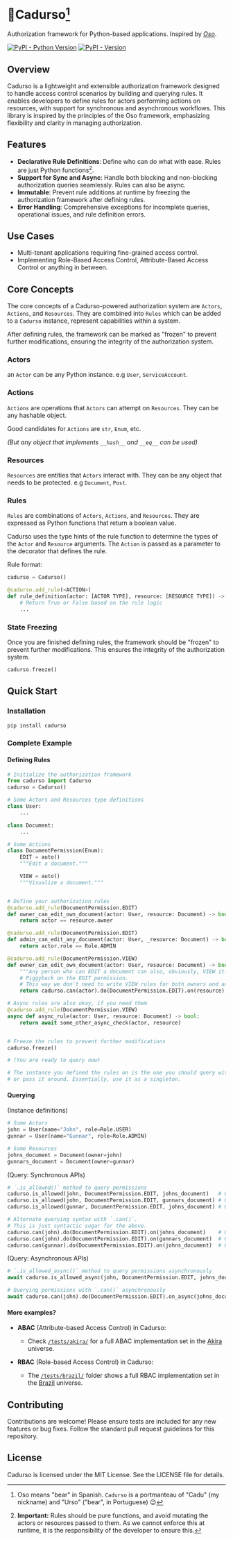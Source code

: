 # 🐻Cadurso[^1]
Authorization framework for Python-based applications. Inspired by _[Oso](https://github.com/osohq/oso)_.

[![PyPI - Python Version](https://img.shields.io/pypi/pyversions/cadurso)](https://pypi.org/project/cadurso/)
[![PyPI - Version](https://img.shields.io/pypi/v/cadurso)](https://pypi.org/project/cadurso/)

## Overview

Cadurso is a lightweight and extensible authorization framework designed to handle access control scenarios by building and querying rules. It enables developers to define rules for actors performing actions on resources, with support for synchronous and asynchronous workflows. This library is inspired by the principles of the Oso framework, emphasizing flexibility and clarity in managing authorization.

## Features

- **Declarative Rule Definitions**: Define who can do what with ease. Rules are just Python functions[^2].
- **Support for Sync and Async**: Handle both blocking and non-blocking authorization queries seamlessly. Rules can also be async.
- **Immutable**: Prevent rule additions at runtime by freezing the authorization framework after defining rules.
- **Error Handling**: Comprehensive exceptions for incomplete queries, operational issues, and rule definition errors.

## Use Cases

- Multi-tenant applications requiring fine-grained access control.
- Implementing Role-Based Access Control, Attribute-Based Access Control or anything in between.

## Core Concepts

The core concepts of a Cadurso-powered authorization system are `Actors`, `Actions`, and `Resources`. They are combined into `Rules` which can be added to a `Cadurso` instance, represent capabilities within a system.

After defining rules, the framework can be marked as "frozen" to prevent further modifications, ensuring the integrity of the authorization system.

### Actors

an `Actor` can be any Python instance. e.g `User`, `ServiceAccount`.

### Actions

`Actions` are operations that `Actors` can attempt on `Resources`. They can be any hashable object.

Good candidates for `Actions` are `str`, `Enum`, etc.

_(But any object that implements `__hash__` and `__eq__` can be used)_

### Resources

`Resources` are entities that `Actors` interact with. They can be any object that needs to be protected. e.g `Document`, `Post`.

### Rules

`Rules` are combinations of `Actors`, `Actions`, and `Resources`. They are expressed as Python functions that return a boolean value.

Cadurso uses the type hints of the rule function to determine the types of the `Actor` and `Resource` arguments. The `Action` is passed as a parameter to the decorator that defines the rule.

Rule format:
```python
cadurso = Cadurso()

@cadurso.add_rule(<ACTION>)
def rule_definition(actor: [ACTOR TYPE], resource: [RESOURCE TYPE]) -> bool:
    # Return True or False based on the rule logic
    ...
```

### State Freezing

Once you are finished defining rules, the framework should be "frozen" to prevent further modifications. This ensures the integrity of the authorization system.

```python
cadurso.freeze()
```

## Quick Start

### Installation

```bash
pip install cadurso
```

### Complete Example

#### Defining Rules
```python
# Initialize the authorization framework
from cadurso import Cadurso
cadurso = Cadurso()

# Some Actors and Resources type definitions
class User:
    ...

class Document:
    ...

# Some Actions
class DocumentPermission(Enum):
    EDIT = auto()
    """Edit a document."""

    VIEW = auto()
    """Visualize a document."""


# Define your authorization rules
@cadurso.add_rule(DocumentPermission.EDIT)
def owner_can_edit_own_document(actor: User, resource: Document) -> bool:
    return actor == resource.owner

@cadurso.add_rule(DocumentPermission.EDIT)
def admin_can_edit_any_document(actor: User, _resource: Document) -> bool:
    return actor.role == Role.ADMIN

@cadurso.add_rule(DocumentPermission.VIEW)
def owner_can_edit_own_document(actor: User, resource: Document) -> bool:
    """Any person who can EDIT a document can also, obviously, VIEW it."""
    # Piggyback on the EDIT permission.
    # This way we don't need to write VIEW rules for both owners and admins.
    return cadurso.can(actor).do(DocumentPermission.EDIT).on(resource)

# Async rules are also okay, if you need them
@cadurso.add_rule(DocumentPermission.VIEW)
async def async_rule(actor: User, resource: Document) -> bool:
    return await some_other_async_check(actor, resource)


# Freeze the rules to prevent further modifications
cadurso.freeze()

# (You are ready to query now)

# The instance you defined the rules on is the one you should query with, so import it where needed
# or pass it around. Essentially, use it as a singleton.
```

#### Querying

(Instance definitions)
```python
# Some Actors
john = User(name="John", role=Role.USER)
gunnar = User(name="Gunnar", role=Role.ADMIN)

# Some Resources
johns_document = Document(owner=john)
gunnars_document = Document(owner=gunnar)
```

(Query: Synchronous APIs)
```python
# `.is_allowed()` method to query permissions
cadurso.is_allowed(john, DocumentPermission.EDIT, johns_document)   # Output: True
cadurso.is_allowed(john, DocumentPermission.EDIT, gunnars_document) # Output: False
cadurso.is_allowed(gunnar, DocumentPermission.EDIT, johns_document) # Output: True

# Alternate querying syntax with `.can()`.
# This is just syntactic sugar for the above.
cadurso.can(john).do(DocumentPermission.EDIT).on(johns_document)    # Output: True
cadurso.can(john).do(DocumentPermission.EDIT).on(gunnars_document)  # Output: False
cadurso.can(gunnar).do(DocumentPermission.EDIT).on(johns_document)  # Output: True
```

(Query: Asynchronous APIs)
```python
# `.is_allowed_async()` method to query permissions asynchronously
await cadurso.is_allowed_async(john, DocumentPermission.EDIT, johns_document)  # Output: True

# Querying permissions with `.can()` asynchronously
await cadurso.can(john).do(DocumentPermission.EDIT).on_async(johns_document)   # Output: True
```

#### More examples?

- **ABAC** (Attribute-based Access Control) in Cadurso:
  - Check [`/tests/akira/`](./tests/akira) for a full ABAC implementation set in the [Akira](https://en.wikipedia.org/wiki/Akira_(1988_film)) universe.


- **RBAC** (Role-based Access Control) in Cadurso:
  - The [`/tests/brazil/`](./tests/brazil) folder shows a full RBAC implementation set in the [Brazil](https://en.wikipedia.org/wiki/Brazil_(1985_film)) universe.


## Contributing
Contributions are welcome! Please ensure tests are included for any new features or bug fixes. Follow the standard pull request guidelines for this repository.

## License
Cadurso is licensed under the MIT License. See the LICENSE file for details.

[^1]: Oso means "bear" in Spanish. `Cadurso` is a portmanteau of "Cadu" (my nickname) and "Urso" ("bear", in Portuguese) 😉

[^2]: **Important:** Rules should be pure functions, and avoid mutating the actors or resources passed to them.
      As we cannot enforce this at runtime, it is the responsibility of the developer to ensure this.
